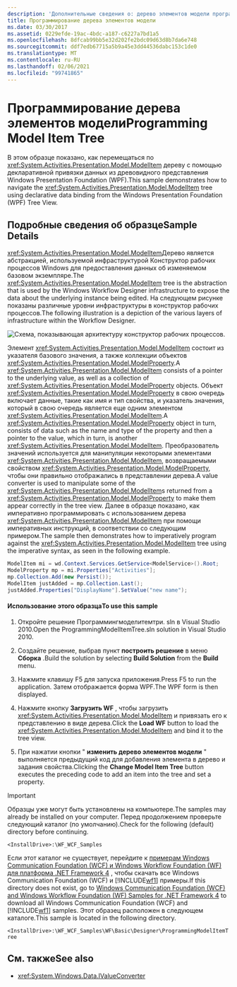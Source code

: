 ```yaml
---
description: 'Дополнительные сведения о: дерево элементов модели программирования'
title: Программирование дерева элементов модели
ms.date: 03/30/2017
ms.assetid: 0229efde-19ac-4bdc-a187-c6227a7bd1a5
ms.openlocfilehash: 8dfcab99bb5e32d202fe2bdc09d63d8b7da6e748
ms.sourcegitcommit: ddf7edb67715a5b9a45e3dd44536dabc153c1de0
ms.translationtype: MT
ms.contentlocale: ru-RU
ms.lasthandoff: 02/06/2021
ms.locfileid: "99741865"
---
```

# <a name="programming-model-item-tree"></a><span data-ttu-id="3e447-103">Программирование дерева элементов модели</span><span class="sxs-lookup"><span data-stu-id="3e447-103">Programming Model Item Tree</span></span>

<span data-ttu-id="3e447-104">В этом образце показано, как перемещаться по <xref:System.Activities.Presentation.Model.ModelItem> дереву с помощью декларативной привязки данных из древовидного представления Windows Presentation Foundation (WPF).</span><span class="sxs-lookup"><span data-stu-id="3e447-104">This sample demonstrates how to navigate the <xref:System.Activities.Presentation.Model.ModelItem> tree using declarative data binding from the Windows Presentation Foundation (WPF) Tree View.</span></span>

## <a name="sample-details"></a><span data-ttu-id="3e447-105">Подробные сведения об образце</span><span class="sxs-lookup"><span data-stu-id="3e447-105">Sample Details</span></span>

 <span data-ttu-id="3e447-106"><xref:System.Activities.Presentation.Model.ModelItem>Дерево является абстракцией, используемой инфраструктурой Конструктор рабочих процессов Windows для предоставления данных об изменяемом базовом экземпляре.</span><span class="sxs-lookup"><span data-stu-id="3e447-106">The <xref:System.Activities.Presentation.Model.ModelItem> tree is the abstraction that is used by the Windows Workflow Designer infrastructure to expose the data about the underlying instance being edited.</span></span> <span data-ttu-id="3e447-107">На следующем рисунке показаны различные уровни инфраструктуры в конструктор рабочих процессов.</span><span class="sxs-lookup"><span data-stu-id="3e447-107">The following illustration is a depiction of the various layers of infrastructure within the Workflow Designer.</span></span>

 ![Схема, показывающая архитектуру конструктор рабочих процессов.](./media/programming-model-item-tree/workflow-designer-architecture.jpg)

 <span data-ttu-id="3e447-109">Элемент <xref:System.Activities.Presentation.Model.ModelItem> состоит из указателя базового значения, а также коллекции объектов <xref:System.Activities.Presentation.Model.ModelProperty>.</span><span class="sxs-lookup"><span data-stu-id="3e447-109">A <xref:System.Activities.Presentation.Model.ModelItem> consists of a pointer to the underlying value, as well as a collection of <xref:System.Activities.Presentation.Model.ModelProperty> objects.</span></span> <span data-ttu-id="3e447-110">Объект <xref:System.Activities.Presentation.Model.ModelProperty> в свою очередь включает данные, такие как имя и тип свойства, и указатель значения, который в свою очередь является еще одним элементом <xref:System.Activities.Presentation.Model.ModelItem>.</span><span class="sxs-lookup"><span data-stu-id="3e447-110">A <xref:System.Activities.Presentation.Model.ModelProperty> object in turn, consists of data such as the name and type of the property and then a pointer to the value, which in turn, is another <xref:System.Activities.Presentation.Model.ModelItem>.</span></span> <span data-ttu-id="3e447-111">Преобразователь значений используется для манипуляции некоторыми элементами <xref:System.Activities.Presentation.Model.ModelItem>, возвращаемыми свойством <xref:System.Activities.Presentation.Model.ModelProperty>, чтобы они правильно отображались в представлении дерева.</span><span class="sxs-lookup"><span data-stu-id="3e447-111">A value converter is used to manipulate some of the <xref:System.Activities.Presentation.Model.ModelItem>s returned from a <xref:System.Activities.Presentation.Model.ModelProperty> to make them appear correctly in the tree view.</span></span> <span data-ttu-id="3e447-112">Далее в образце показано, как императивно программировать с использованием дерева <xref:System.Activities.Presentation.Model.ModelItem> при помощи императивных инструкций, в соответствии со следующим примером.</span><span class="sxs-lookup"><span data-stu-id="3e447-112">The sample then demonstrates how to imperatively program against the <xref:System.Activities.Presentation.Model.ModelItem> tree using the imperative syntax, as seen in the following example.</span></span>

```csharp
ModelItem mi = wd.Context.Services.GetService<ModelService>().Root;
ModelProperty mp = mi.Properties["Activities"];
mp.Collection.Add(new Persist());
ModelItem justAdded = mp.Collection.Last();
justAdded.Properties["DisplayName"].SetValue("new name");
```

#### <a name="to-use-this-sample"></a><span data-ttu-id="3e447-113">Использование этого образца</span><span class="sxs-lookup"><span data-stu-id="3e447-113">To use this sample</span></span>

1. <span data-ttu-id="3e447-114">Откройте решение Программингмоделитемтри. sln в Visual Studio 2010.</span><span class="sxs-lookup"><span data-stu-id="3e447-114">Open the ProgrammingModelItemTree.sln solution in Visual Studio 2010.</span></span>

2. <span data-ttu-id="3e447-115">Создайте решение, выбрав пункт **построить решение** в меню **Сборка** .</span><span class="sxs-lookup"><span data-stu-id="3e447-115">Build the solution by selecting **Build Solution** from the **Build** menu.</span></span>

3. <span data-ttu-id="3e447-116">Нажмите клавишу F5 для запуска приложения.</span><span class="sxs-lookup"><span data-stu-id="3e447-116">Press F5 to run the application.</span></span> <span data-ttu-id="3e447-117">Затем отображается форма WPF.</span><span class="sxs-lookup"><span data-stu-id="3e447-117">The WPF form is then displayed.</span></span>

4. <span data-ttu-id="3e447-118">Нажмите кнопку **Загрузить WF** , чтобы загрузить <xref:System.Activities.Presentation.Model.ModelItem> и привязать его к представлению в виде дерева.</span><span class="sxs-lookup"><span data-stu-id="3e447-118">Click the **Load WF** button to load the <xref:System.Activities.Presentation.Model.ModelItem> and bind it to the tree view.</span></span>

5. <span data-ttu-id="3e447-119">При нажатии кнопки " **изменить дерево элементов модели** " выполняется предыдущий код для добавления элемента в дерево и задания свойства.</span><span class="sxs-lookup"><span data-stu-id="3e447-119">Clicking the **Change Model Item Tree** button executes the preceding code to add an item into the tree and set a property.</span></span>

> [!IMPORTANT]
> <span data-ttu-id="3e447-120">Образцы уже могут быть установлены на компьютере.</span><span class="sxs-lookup"><span data-stu-id="3e447-120">The samples may already be installed on your computer.</span></span> <span data-ttu-id="3e447-121">Перед продолжением проверьте следующий каталог (по умолчанию).</span><span class="sxs-lookup"><span data-stu-id="3e447-121">Check for the following (default) directory before continuing.</span></span>  
>
> `<InstallDrive>:\WF_WCF_Samples`  
>
> <span data-ttu-id="3e447-122">Если этот каталог не существует, перейдите к [примерам Windows Communication Foundation (WCF) и Windows Workflow Foundation (WF) для платформа .NET Framework 4](https://www.microsoft.com/download/details.aspx?id=21459) , чтобы скачать все Windows Communication Foundation (WCF) и [!INCLUDE[wf1](../../../../includes/wf1-md.md)] примеры.</span><span class="sxs-lookup"><span data-stu-id="3e447-122">If this directory does not exist, go to [Windows Communication Foundation (WCF) and Windows Workflow Foundation (WF) Samples for .NET Framework 4](https://www.microsoft.com/download/details.aspx?id=21459) to download all Windows Communication Foundation (WCF) and [!INCLUDE[wf1](../../../../includes/wf1-md.md)] samples.</span></span> <span data-ttu-id="3e447-123">Этот образец расположен в следующем каталоге.</span><span class="sxs-lookup"><span data-stu-id="3e447-123">This sample is located in the following directory.</span></span>  
>
> `<InstallDrive>:\WF_WCF_Samples\WF\Basic\Designer\ProgrammingModelItemTree`  
  
## <a name="see-also"></a><span data-ttu-id="3e447-124">См. также</span><span class="sxs-lookup"><span data-stu-id="3e447-124">See also</span></span>

- <xref:System.Windows.Data.IValueConverter>
